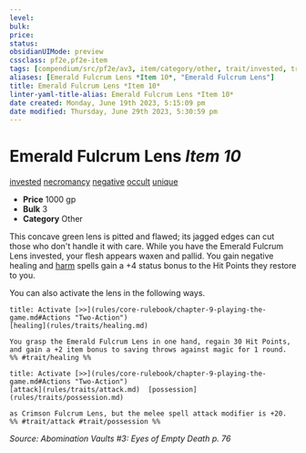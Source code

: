 ```yaml
---
level:
bulk:
price:
status:
obsidianUIMode: preview
cssclass: pf2e,pf2e-item
tags: [compendium/src/pf2e/av3, item/category/other, trait/invested, trait/necromancy, trait/negative, trait/occult, trait/unique]
aliases: [Emerald Fulcrum Lens *Item 10*, "Emerald Fulcrum Lens"]
title: Emerald Fulcrum Lens *Item 10*
linter-yaml-title-alias: Emerald Fulcrum Lens *Item 10*
date created: Monday, June 19th 2023, 5:15:09 pm
date modified: Thursday, June 29th 2023, 5:30:59 pm
---
```


# Emerald Fulcrum Lens *Item 10*

[invested](rules/traits/invested.md) [necromancy](rules/traits/necromancy.md) [negative](rules/traits/negative.md) [occult](rules/traits/occult.md) [unique](rules/traits/unique.md)  

- **Price** 1000 gp
- **Bulk** 3
- **Category** Other

This concave green lens is pitted and flawed; its jagged edges can cut those who don't handle it with care. While you have the Emerald Fulcrum Lens invested, your flesh appears waxen and pallid. You gain negative healing and [harm](compendium/spells/harm.md) spells gain a +4 status bonus to the Hit Points they restore to you.

You can also activate the lens in the following ways.

```ad-embed-ability
title: Activate [>>](rules/core-rulebook/chapter-9-playing-the-game.md#Actions "Two-Action")
[healing](rules/traits/healing.md)  

You grasp the Emerald Fulcrum Lens in one hand, regain 30 Hit Points, and gain a +2 item bonus to saving throws against magic for 1 round.  
%% #trait/healing %%
```

```ad-embed-ability
title: Activate [>>](rules/core-rulebook/chapter-9-playing-the-game.md#Actions "Two-Action")
[attack](rules/traits/attack.md)  [possession](rules/traits/possession.md)  

as Crimson Fulcrum Lens, but the melee spell attack modifier is +20.  
%% #trait/attack #trait/possession %%
```

*Source: Abomination Vaults #3: Eyes of Empty Death p. 76*
